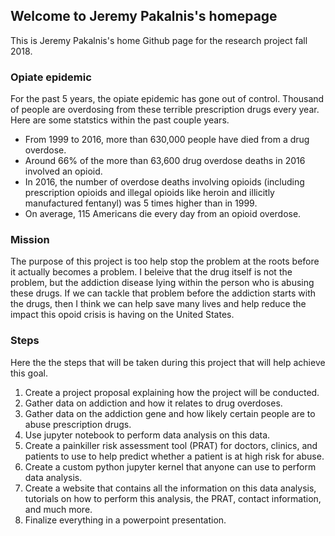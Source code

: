 ## Welcome to Jeremy Pakalnis's homepage

This is Jeremy Pakalnis's home Github page for the research project fall 2018.

### Opiate epidemic

For the past 5 years, the opiate epidemic has gone out of control. Thousand of people are overdosing from these terrible prescription drugs every year. Here are some statstics within the past couple years.

- From 1999 to 2016, more than 630,000 people have died from a drug overdose.
- Around 66% of the more than 63,600 drug overdose deaths in 2016 involved an opioid.
- In 2016, the number of overdose deaths involving opioids (including prescription opioids and illegal opioids like heroin and illicitly manufactured fentanyl) was 5 times higher than in 1999.
- On average, 115 Americans die every day from an opioid overdose.


### Mission
The purpose of this project is too help stop the problem at the roots before it actually becomes a problem. I beleive that the drug itself is not the problem, but the addiction disease lying within the person who is abusing these drugs. If we can tackle that problem before the addiction starts with the drugs, then I think we can help save many lives and help reduce the impact this opoid crisis is having on the United States.

### Steps
Here the the steps that will be taken during this project that will help achieve this goal.
1. Create a project proposal explaining how the project will be conducted.
2. Gather data on addiction and how it relates to drug overdoses. 
3. Gather data on the addiction gene and how likely certain people are to abuse prescription drugs.
4. Use jupyter notebook to perform data analysis on this data.
5. Create a painkiller risk assessment tool (PRAT) for doctors, clinics, and patients to use to help predict whether a patient is at high risk for abuse. 
6. Create a custom python jupyter kernel that anyone can use to perform data analysis.
7. Create a website that contains all the information on this data analysis, tutorials on how to perform this analysis, the PRAT, contact information, and much more.
8. Finalize everything in a powerpoint presentation.
